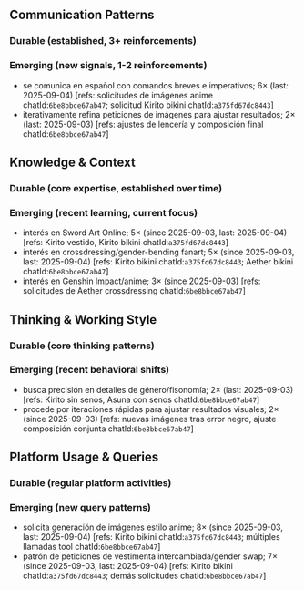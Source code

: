 ## Communication Patterns
### Durable (established, 3+ reinforcements)

### Emerging (new signals, 1-2 reinforcements)
- se comunica en español con comandos breves e imperativos; 6× (last: 2025-09-04) [refs: solicitudes de imágenes anime chatId:`6be8bbce67ab47`; solicitud Kirito bikini chatId:`a375fd67dc8443`]
- iterativamente refina peticiones de imágenes para ajustar resultados; 2× (last: 2025-09-03) [refs: ajustes de lencería y composición final chatId:`6be8bbce67ab47`]

## Knowledge & Context
### Durable (core expertise, established over time)

### Emerging (recent learning, current focus)
- interés en Sword Art Online; 5× (since 2025-09-03, last: 2025-09-04) [refs: Kirito vestido, Kirito bikini chatId:`a375fd67dc8443`]
- interés en crossdressing/gender-bending fanart; 5× (since 2025-09-03, last: 2025-09-04) [refs: Kirito bikini chatId:`a375fd67dc8443`; Aether bikini chatId:`6be8bbce67ab47`]
- interés en Genshin Impact/anime; 3× (since 2025-09-03) [refs: solicitudes de Aether crossdressing chatId:`6be8bbce67ab47`]

## Thinking & Working Style
### Durable (core thinking patterns)

### Emerging (recent behavioral shifts)
- busca precisión en detalles de género/fisonomía; 2× (last: 2025-09-03) [refs: Kirito sin senos, Asuna con senos chatId:`6be8bbce67ab47`]
- procede por iteraciones rápidas para ajustar resultados visuales; 2× (since 2025-09-03) [refs: nuevas imágenes tras error negro, ajuste composición conjunta chatId:`6be8bbce67ab47`]

## Platform Usage & Queries
### Durable (regular platform activities)

### Emerging (new query patterns)
- solicita generación de imágenes estilo anime; 8× (since 2025-09-03, last: 2025-09-04) [refs: Kirito bikini chatId:`a375fd67dc8443`; múltiples llamadas tool chatId:`6be8bbce67ab47`]
- patrón de peticiones de vestimenta intercambiada/gender swap; 7× (since 2025-09-03, last: 2025-09-04) [refs: Kirito bikini chatId:`a375fd67dc8443`; demás solicitudes chatId:`6be8bbce67ab47`]